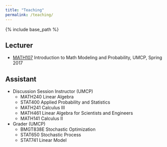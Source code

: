 ```yaml
---
title: "Teaching"
permalink: /teaching/
---
```


{% include base_path %}

## Lecturer

* [MATH107](https://www-math.umd.edu/undergraduate/departmental-course-pages/offered-courses/639-math-107-introduction-to-math-modeling-and-probability.html) Introduction to Math Modeling and Probability, UMCP, Spring 2017


## Assistant

* Discussion Session Instructor (UMCP)
    * MATH240 Linear Algebra
    * STAT400 Applied Probability and Statistics
    * MATH241 Calculus III
    * MATH461 Linear Algebra for Scientists and Engineers
    * MATH141 Calculus II
* Grader (UMCP)
    * BMGT838E Stochastic Optimization
    * STAT650 Stochastic Process
    * STAT741 Linear Model
